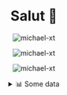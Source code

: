 <h1 align="center">Salut 👋</h1>

<p align="center"> <img src="https://komarev.com/ghpvc/?username=michael-xt" alt="michael-xt" /> 
</p>

<p align="center"><img align="center" src="https://github-readme-stats.vercel.app/api/top-langs/?username=michael-xt&layout=compact&theme=dark&show_icons=true" alt="michael-xt" /></p>
<p align="center"><img align="center" src="https://github-readme-stats.vercel.app/api?username=michael-xt&show_icons=true&theme=dark&show_icons=true" alt="michael-xt" /></p>

<details align="center"><summary>📊 Some data</summary>
<p>

<!--START_SECTION:waka-->
**🐱 My Github Data** 

> 🏆 109 Contributions in the Year 2021
 > 
> 📦 9.6 MB Used in Github's Storage 
 > 
> 🚫 Not Opted to Hire
 > 
> 📜 5 Public Repositories 
 > 
> 🔑 26 Private Repositories  
 > 
**I'm an Early 🐤** 

```text
🌞 Morning    90 commits     ███████░░░░░░░░░░░░░░░░░░   30.61% 
🌆 Daytime    86 commits     ███████░░░░░░░░░░░░░░░░░░   29.25% 
🌃 Evening    114 commits    █████████░░░░░░░░░░░░░░░░   38.78% 
🌙 Night      4 commits      ░░░░░░░░░░░░░░░░░░░░░░░░░   1.36%

```
📅 **I'm Most Productive on Wednesday** 

```text
Monday       26 commits     ██░░░░░░░░░░░░░░░░░░░░░░░   8.84% 
Tuesday      42 commits     ███░░░░░░░░░░░░░░░░░░░░░░   14.29% 
Wednesday    66 commits     █████░░░░░░░░░░░░░░░░░░░░   22.45% 
Thursday     50 commits     ████░░░░░░░░░░░░░░░░░░░░░   17.01% 
Friday       53 commits     ████░░░░░░░░░░░░░░░░░░░░░   18.03% 
Saturday     30 commits     ██░░░░░░░░░░░░░░░░░░░░░░░   10.2% 
Sunday       27 commits     ██░░░░░░░░░░░░░░░░░░░░░░░   9.18%

```


📊 **This Week I Spent My Time On** 

```text
🔥 Editors: 
VS Code                  3 hrs 32 mins       ████████████████░░░░░░░░░   65.08% 
Visual Studio            1 hr 53 mins        ████████░░░░░░░░░░░░░░░░░   34.92%

💻 Operating System: 
Windows                  5 hrs 25 mins       █████████████████████████   100.0%

```

**I Mostly Code in JavaScript** 

```text
JavaScript               10 repos            █████████░░░░░░░░░░░░░░░░   35.71% 
Java                     8 repos             ███████░░░░░░░░░░░░░░░░░░   28.57% 
Vue                      3 repos             ██░░░░░░░░░░░░░░░░░░░░░░░   10.71% 
Lua                      2 repos             █░░░░░░░░░░░░░░░░░░░░░░░░   7.14% 
PHP                      1 repo              █░░░░░░░░░░░░░░░░░░░░░░░░   3.57%

```



 Last Updated on 22/06/2021
<!--END_SECTION:waka-->
</p>
